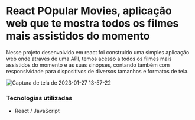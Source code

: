# React POpular Movies, aplicação web que te mostra todos os filmes mais assistidos do momento

Nesse projeto desenvolvido em react foi construido uma simples aplicação web onde através de uma API, temos acesso a todos os filmes mais assistidos do momento
e as suas sinópses, contando também com responsividade para dispositivos de diversos tamanhos e formatos de tela.

![Captura de tela de 2023-01-27 13-57-22](https://user-images.githubusercontent.com/89361241/215147343-a254fca9-ec2b-415d-8096-f3b35afff943.png)

### Tecnologias utilizadas
- React / JavaScript

